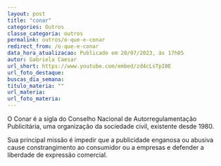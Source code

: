 ```yaml
---
layout: post
title: "conar"
categories: Outros
classe_categoria: outros
permalink: outros/o-que-e-conar
redirect_from: /o-que-e-conar
data_hora_atualizacao: Publicado em 20/07/2023, às 17h05
autor: Gabriela Caesar
url_short: https://www.youtube.com/embed/zd4cLsTpI0E
url_foto_destaque: 
buscas_dia_semana: 
titulo_materia: ""
url_materia: 
url_foto_materia: 
---
```

O Conar é a sigla do Conselho Nacional de Autorregulamentação Publicitária, uma organização da sociedade civil, existente desde 1980. 

Sua principal missão é impedir que a publicidade enganosa ou abusiva cause constrangimento ao consumidor ou a empresas e defender a liberdade de expressão comercial.

